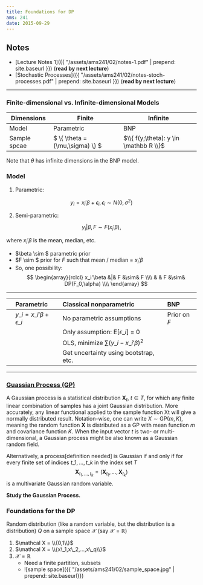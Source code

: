 ```yaml
---
title: Foundations for DP
ams: 241
date: 2015-09-29
---
```


## Notes
- [Lecture Notes 1]({{ "/assets/ams241/02/notes-1.pdf" | prepend: site.baseurl }}) (**read by next lecture**)
- [Stochastic Processes]({{ "/assets/ams241/02/notes-stoch-processes.pdf" | prepend: site.baseurl }}) (**read by next lecture**)

***

### Finite-dimensional vs. Infinite-dimensional Models

| Dimensions   | Finite     | Infinite |
| ------------ | ---------- |----------|
| Model        | Parametric | BNP      |
|Sample spcae | $ \\{ \theta = (\mu,\sigma) \\} $ | $\\{ f(y;\theta): y \in \mathbb R \\}$ |

Note that $\theta$ has infinite dimensions in the BNP model.

### Model
1. Parametric: 

  $$y_i = x_i'\beta + \epsilon_i, \epsilon_i \sim N(0,\sigma^2) $$

2. Semi-parametric: 

  $$y_i | \beta,F \sim F(x_i'\beta),$$ 

  where $x_i'\beta$ is the mean, median, etc.

  - $\beta \sim $ parametric prior
  - $F \sim $ prior for $F$ such that mean / median = $x_i'\beta$
  - So, one possibility: $$
      \begin{array}{rclcl}
        x_i'\beta &|& F &\sim& F \\\\
                   & & F &\sim& DP(F_0,\alpha) \\\\
      \end{array}
    $$

***

|   |Parametric | Classical nonparametric | BNP |
|---|:----------|:----------------------- |:-----|
|   | $y\_i = x\_i'\beta + \epsilon\_i$ | No parametric assumptions | Prior on $F$ |
|   | | Only assumption: E[$\epsilon\_i$] = 0 | |
|   | | OLS, minimize $\sum(y\_i-x\_i'\beta)^2$ | |
|   | | Get uncertainty using bootstrap, etc. | |

***

### [Guassian Process (GP)](https://en.wikipedia.org/wiki/Gaussian_process#Definition)
A Gaussian process is a statistical distribution $\mathbf X_t$, $t \in T$, for which
any finite linear combination of samples has a joint Gaussian distribution.
More accurately, any linear functional applied to the sample function Xt will
give a normally distributed result. Notation-wise, one can write $X \sim \text{GP}(m,K)$,
meaning the random function $\mathbf X$ is distributed as a GP with mean function $m$ and
covariance function $K$. When the input vector $t$ is two- or multi-dimensional,
a Gaussian process might be also known as a Gaussian random field.

Alternatively, a process[definition needed] is Gaussian if and only if for
every finite set of indices $t\_1,\ldots,t\_k$ in the index set $T$
$$ {\mathbf{X}}_{t_1, \ldots, t_k} = (\mathbf{X}_{t_1}, \ldots, \mathbf{X}_{t_k})$$
is a multivariate Gaussian random variable. 

**Study the Gaussian Process.**

### Foundations for the DP
Random distribution (like a random variable, but the distribution is a distribution) $Q$ on a 
sample space $\mathcal X$ (say $\mathcal X = \mathbb R$)

1. $\mathcal X = \\{0,1\\}$
2. $\mathcal X = \\{x\_1,x\_2,...,x\_q\\}$
3. $\mathcal X = \mathbb R$
    - Need a finite partition, subsets
    - ![sample space]({{ "/assets/ams241/02/sample_space.jpg" | prepend: site.baseurl}})
